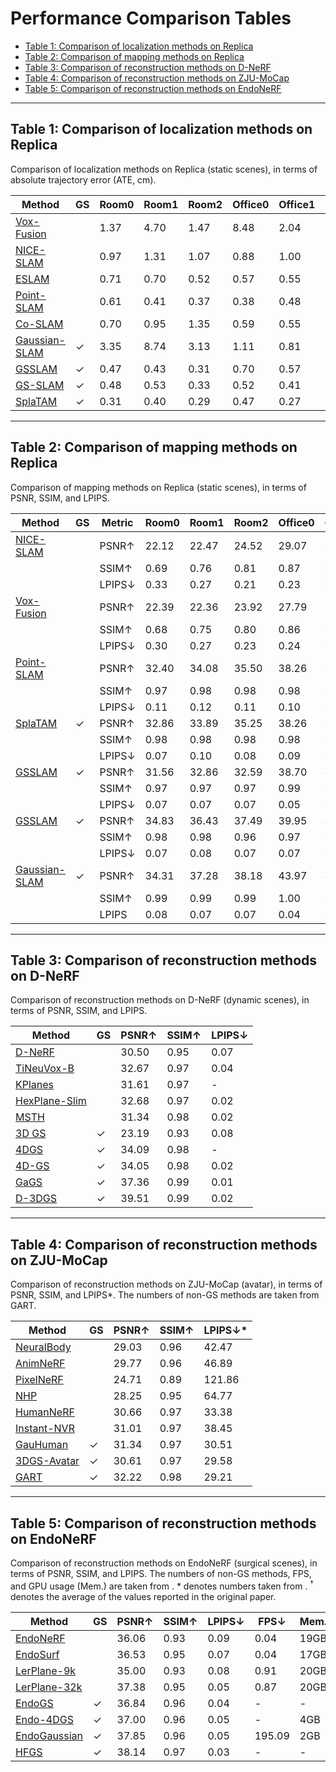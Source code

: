 # Performance Comparison Tables

- [Table 1: Comparison of localization methods on Replica](#table-1-comparison-of-localization-methods-on-replica)
- [Table 2: Comparison of mapping methods on Replica](#table-2-comparison-of-mapping-methods-on-replica)
- [Table 3: Comparison of reconstruction methods on D-NeRF](#table-3-comparison-of-reconstruction-methods-on-d-nerf)
- [Table 4: Comparison of reconstruction methods on ZJU-MoCap](#table-4-comparison-of-reconstruction-methods-on-zju-mocap)
- [Table 5: Comparison of reconstruction methods on EndoNeRF](#table-5-comparison-of-reconstruction-methods-on-endonerf)

---

## Table 1: Comparison of localization methods on Replica

Comparison of localization methods on Replica (static scenes), in terms of absolute trajectory error (ATE, cm).

| Method                                                       | GS   | Room0                           | Room1                           | Room2                           | Office0                         | Office1                         | Office2                         | Office3                         | Office4                         | Average                         |
| ------------------------------------------------------------ | ---- | ------------------------------- | ------------------------------- | ------------------------------- | ------------------------------- | ------------------------------- | ------------------------------- | ------------------------------- | ------------------------------- | ------------------------------- |
| [Vox-Fusion](https://github.com/zju3dv/Vox-Fusion)           |      | 1.37                            | 4.70                            | 1.47                            | 8.48                            | 2.04                            | 2.58                            | 1.11                            | 2.94                            | 3.09                            |
| [NICE-SLAM](https://github.com/cvg/nice-slam)                |      | 0.97                            | 1.31                            | 1.07                            | 0.88                            | 1.00                            | 1.06                            | 1.10                            | 1.13                            | 1.06                            |
| [ESLAM](https://github.com/idiap/ESLAM)                      |      | 0.71                            | 0.70                            | 0.52                            | 0.57                            | 0.55                            | 0.58                            | 0.72                            | 0.63 | 0.63                            |
| [Point-SLAM](https://github.com/eriksandstroem/Point-SLAM)   |      | 0.61                            | 0.41 | 0.37                            | 0.38  | 0.48                            | 0.54                            | 0.69                            | 0.72                            | 0.52                            |
| [Co-SLAM](https://github.com/HengyiWang/Co-SLAM)             |      | 0.70                            | 0.95                            | 1.35                            | 0.59                            | 0.55                            | 2.03                            | 1.56                            | 0.72                            | 1.00                            |
| [Gaussian-SLAM](https://github.com/VladimirYugay/Gaussian-SLAM) | ✓    | 3.35                            | 8.74                            | 3.13                            | 1.11                            | 0.81                            | 0.78                            | 1.08                            | 7.21                            | 3.27                            |
| [GSSLAM](https://github.com/muskie82/MonoGS)                 | ✓    | 0.47 | 0.43                            | 0.31 | 0.70                            | 0.57                            | 0.31 | 0.31  | 0.31                            | 0.79                            |
| [GS-SLAM](https://github.com/yanchi-3dv/diff-gaussian-rasterization-for-gsslam) | ✓    | 0.48                            | 0.53                            | 0.33                            | 0.52                            | 0.41 | 0.59                            | 0.46                            | 0.70                            | 0.50 |
| [SplaTAM](https://github.com/spla-tam/SplaTAM)               | ✓    | 0.31  | 0.40  | 0.29  | 0.47 | 0.27  | 0.29  | 0.32 | 0.55  | 0.36  |

---

## Table 2: Comparison of mapping methods on Replica

Comparison of mapping methods on Replica (static scenes), in terms of PSNR, SSIM, and LPIPS.

| Method                                                       | GS   | Metric | Room0                            | Room1                               | Room2                            | Office0                          | Office1                          | Office2                             | Office3                              | Office4                          | Average                          | FPS  |
| ------------------------------------------------------------ | ---- | ------ | -------------------------------- | ----------------------------------- | -------------------------------- | -------------------------------- | -------------------------------- | ----------------------------------- | ------------------------------------ | -------------------------------- | -------------------------------- | ---- |
| [NICE-SLAM](https://github.com/cvg/nice-slam)                |      | PSNR↑  | 22.12                            | 22.47                               | 24.52                            | 29.07                            | 30.34                            | 19.66                               | 22.23                                | 24.94                            | 24.42                            | 0.81 |
|                                                              |      | SSIM↑  | 0.69                             | 0.76                                | 0.81                             | 0.87                             | 0.89                             | 0.80                                | 0.80                                 | 0.86                             | 0.81                             |      |
|                                                              |      | LPIPS↓ | 0.33                             | 0.27                                | 0.21                             | 0.23                             | 0.18                             | 0.23                                | 0.21                                 | 0.20                             | 0.23                             |      |
| [Vox-Fusion](https://github.com/zju3dv/Vox-Fusion)           |      | PSNR↑  | 22.39                            | 22.36                               | 23.92                            | 27.79                            | 29.83                            | 20.33                               | 23.47                                | 25.21                            | 24.41                            | 2.17 |
|                                                              |      | SSIM↑  | 0.68                             | 0.75                                | 0.80                             | 0.86                             | 0.88                             | 0.79                                | 0.80                                 | 0.85                             | 0.80                             |      |
|                                                              |      | LPIPS↓ | 0.30                             | 0.27                                | 0.23                             | 0.24                             | 0.18                             | 0.24                                | 0.21                                 | 0.20                             | 0.24                             |      |
| [Point-SLAM](https://github.com/eriksandstroem/Point-SLAM)   |      | PSNR↑  | 32.40                            | 34.08                               | 35.50                            | 38.26                            | 39.16                            | 33.99    | 33.48      | 33.49                            | 35.17                            | 1.33 |
|                                                              |      | SSIM↑  | 0.97                             | 0.98                                | 0.98                             | 0.98                             | 0.98                             | 0.96                                | 0.96                                 | 0.98                             | 0.97                             |      |
|                                                              |      | LPIPS↓ | 0.11                             | 0.12                                | 0.11                             | 0.10                             | 0.12                             | 0.16                                | 0.13                                 | 0.14                             | 0.12                             |      |
| [SplaTAM](https://github.com/spla-tam/SplaTAM)               | ✓    | PSNR↑  | 32.86                            | 33.89                               | 35.25                            | 38.26                            | 39.17                            | 31.97                               | 29.70                                | 31.81                            | 34.11                            | -    |
|                                                              |      | SSIM↑  | 0.98   | 0.98      | 0.98   | 0.98                             | 0.98                             | 0.95                                | 0.95                                 | 0.97                             |                                  |      |
|                                                              |      | LPIPS↓ | 0.07  | 0.10                                | 0.08                             | 0.09                             | 0.09                             | 0.10                                | 0.12                                 | 0.15                             | 0.10                             |      |
| [GSSLAM](https://github.com/yanchi-3dv/diff-gaussian-rasterization-for-gsslam) | ✓    | PSNR↑  | 31.56                            | 32.86                               | 32.59                            | 38.70                            | 41.17  | 32.36                               | 32.03                                | 32.92                            | 34.27                            | -    |
|                                                              |      | SSIM↑  | 0.97                             | 0.97                                | 0.97                             | 0.99  | 0.99  | 0.98     | 0.98      | 0.97  | 0.97  |      |
|                                                              |      | LPIPS↓ | 0.07  | 0.07     | 0.07  | 0.05   | 0.03   | 0.09                                | 0.11                                 | 0.11                             | 0.08                             |      |
| [GSSLAM](https://github.com/muskie82/MonoGS)                 | ✓    | PSNR↑  | 34.83 | 	36.43 | 37.49  | 39.95  | 42.09   | 	36.24 | 	36.70 | 36.07 | 37.50  | 769  |
|                                                              |      | SSIM↑  | 0.98  | 0.98     | 0.96                             | 0.97                             | 0.98   | 0.98      | 0.98       | 0.96                             | 0.98   |      |
|                                                              |      | LPIPS↓ | 0.07  | 0.08                                | 0.07  | 0.07  | 0.06  | 0.08                                | 0.07      | 0.10                             | 0.07  |      |
| [Gaussian-SLAM](https://github.com/VladimirYugay/gaussian-slam)   | ✓    | PSNR↑  | 34.31  | 37.28    | 38.18   | 43.97   | 43.56 | 37.39      | 36.48       | 40.19   | 38.90   | -    |
|                                                              |      | SSIM↑  | 0.99    | 0.99       | 0.99    | 1.00    | 0.99    | 0.99       | 0.99        | 1.00    | 0.99    | -    |
|                                                              |      | LPIPS  | 0.08                             | 0.07      | 0.07   | 0.04    | 0.04    | 0.07      | 0.07       | 0.07   | 0.07   | -    |

---

## Table 3: Comparison of reconstruction methods on D-NeRF

Comparison of reconstruction methods on D-NeRF (dynamic scenes), in terms of PSNR, SSIM, and LPIPS.

| Method                                                       | GS   | PSNR↑                            | SSIM↑                         | LPIPS↓                          |
| ------------------------------------------------------------ | ---- | -------------------------------- | ----------------------------- | ------------------------------- |
| [D-NeRF](https://github.com/albertpumarola/D-NeRF)           |      | 30.50                            | 0.95                          | 0.07                            |
| [TiNeuVox-B](https://github.com/hustvl/TiNeuVox)             |      | 32.67                            | 0.97                          | 0.04                            |
| [KPlanes](https://github.com/sarafridov/K-Planes)            |      | 31.61                            | 0.97                          | -                               |
| [HexPlane-Slim](https://github.com/Caoang327/HexPlane)       |      | 32.68                            | 0.97                          | 0.02                            |
| [MSTH](https://github.com/masked-spacetime-hashing/msth)     |      | 31.34                            | 0.98                          | 0.02                            |
| [3D GS](https://github.com/graphdeco-inria/gaussian-splatting) | ✓    | 23.19                            | 0.93                          | 0.08                            |
| [4DGS](https://github.com/fudan-zvg/4d-gaussian-splatting)   | ✓    | 34.09                            | 0.98                          | -                               |
| [4D-GS](https://github.com/hustvl/4DGaussians)               | ✓    | 34.05                            | 0.98                          | 0.02                            |
| [GaGS](https://github.com/zhichengLuxx/GaGS)                 | ✓    | 37.36 | 0.99 | 0.01   |
| [D-3DGS](https://github.com/ingra14m/Deformable-3D-Gaussians) | ✓    | 39.51   | 0.99 | 0.02 |

---

## Table 4: Comparison of reconstruction methods on ZJU-MoCap

Comparison of reconstruction methods on ZJU-MoCap (avatar), in terms of PSNR, SSIM, and LPIPS\*. The numbers of non-GS methods are taken from GART.

| Method                                                       | GS   | PSNR↑                            | SSIM↑                         | LPIPS↓\*                         |
| ------------------------------------------------------------ | ---- | -------------------------------- | ----------------------------- | -------------------------------- |
| [NeuralBody](https://github.com/zju3dv/neuralbody)           |      | 29.03                            | 0.96                          | 42.47                            |
| [AnimNeRF](https://github.com/JanaldoChen/Anim-NeRF)         |      | 29.77                            | 0.96                          | 46.89                            |
| [PixelNeRF](https://github.com/sxyu/pixel-nerf)              |      | 24.71                            | 0.89                          | 121.86                           |
| [NHP](https://github.com/YoungJoongUNC/Neural_Human_Performer) |      | 28.25                            | 0.95                          | 64.77                            |
| [HumanNeRF](https://github.com/chungyiweng/humannerf)        |      | 30.66                            | 0.97                          | 33.38                            |
| [Instant-NVR](https://github.com/zju3dv/instant-nvr)         |      | 31.01                            | 0.97                          | 38.45                            |
| [GauHuman](https://github.com/skhu101/GauHuman)              | ✓    | 31.34  | 0.97                          | 30.51                            |
| [3DGS-Avatar](https://github.com/mikeqzy/3dgs-avatar-release) | ✓    | 30.61                            | 0.97                          | 29.58                            |
| [GART](https://github.com/JiahuiLei/GART)                    | ✓    | 32.22   | 0.98 | 29.21 |

---

## Table 5: Comparison of reconstruction methods on EndoNeRF

Comparison of reconstruction methods on EndoNeRF (surgical scenes), in terms of PSNR, SSIM, and LPIPS. The numbers of non-GS methods, FPS, and GPU usage (Mem.) are taken from . \* denotes numbers taken from . <sup>†</sup> denotes the average of the values reported in the original paper.

| Method                                                  | GS   | PSNR↑                            | SSIM↑                           | LPIPS↓                         | FPS↓   | Mem.↓ |
| ------------------------------------------------------- | ---- | -------------------------------- | ------------------------------- | ------------------------------ | ------ | ----- |
| [EndoNeRF](https://github.com/med-air/EndoNeRF)         |      | 36.06                            | 0.93                            | 0.09                           | 0.04   | 19GB  |
| [EndoSurf](https://github.com/Ruyi-Zha/endosurf)        |      | 36.53                            | 0.95                            | 0.07                           | 0.04   | 17GB  |
| [LerPlane-9k](https://github.com/Loping151/ForPlane)    |      | 35.00                            | 0.93                            | 0.08                           | 0.91   | 20GB  |
| [LerPlane-32k](https://github.com/Loping151/ForPlane)   |      | 37.38 | 0.95                            | 0.05                           | 0.87   | 20GB  |
| [EndoGS](https://github.com/HKU-MedAI/EndoGS)           | ✓    | 36.84                            | 0.96                            | 0.04 | -      | -     |
| [Endo-4DGS](https://github.com/lastbasket/Endo-4DGS)    | ✓    | 37.00                            | 0.96 | 0.05                           | -      | 4GB   |
| [EndoGaussian](https://github.com/CUHK-AIM-Group/EndoGaussian) | ✓    | 37.85  | 0.96 | 0.05                           | 195.09 | 2GB   |
| [HFGS](https://github.com/Maxwell-Zhao/HFGS)                                                    | ✓    | 38.14   | 0.97   | 0.03  | -      | -     |
